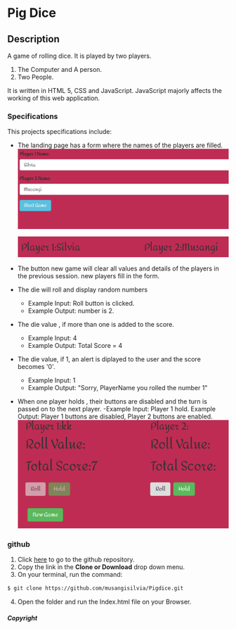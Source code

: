# Pig Dice

## Description
   A game of rolling dice. It is played by two players.
   1. The Computer and A person.
   2. Two People.

   It is written in HTML 5, CSS and JavaScript. JavaScript majorly affects the working of this web application.

### Specifications
   This projects specifications include:
   * The landing page has a form where the names of the players are filled.
     ![Screenshot](/img/screenshot1.png)
     
     ![Screenshot](/img/screenshot2.png)
   * The button new game will clear all values and details of the players in the previous session. new players fill in the form.
   * The die will roll and display random numbers
      - Example Input: Roll button is clicked.
      - Example Output: number is 2.
   * The die value , if more than one is added to the score.
      - Example Input: 4
      - Example Output: Total Score = 4
   * The die value, if 1, an alert is diplayed to the user and the score becomes '0'.
      - Example Input: 1
      - Example Output: "Sorry, PlayerName you rolled the number 1"
   * When one player holds , their buttons are disabled and the turn is passed on to the next player.
      -Example Input: Player 1 hold.
      Example Output: Player 1 buttons are disabled, Player 2 buttons are enabled.
      ![Screenshot](/img/screenshot.png)
### github
   1. Click [here](https://github.com/musangisilvia/Pigdice.git) to go to the github repository.
   2. Copy the link in the **Clone or Download** drop down menu.
   3. On your terminal, run the command:
```bash
$ git clone https://github.com/musangisilvia/Pigdice.git
```
   4. Open the folder and run the Index.html file on your Browser.

##### Copyright
